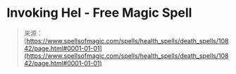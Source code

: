 <!--yml
category: 未分类
date: 2024-06-12 18:47:42
-->

# Invoking Hel - Free Magic Spell

> 来源：[https://www.spellsofmagic.com/spells/health_spells/death_spells/10842/page.html#0001-01-01](https://www.spellsofmagic.com/spells/health_spells/death_spells/10842/page.html#0001-01-01)
